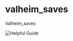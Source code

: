 # valheim_saves
Valheim_saves

![Helpful Guide](https://steamcommunity.com/app/892970/discussions/0/3827536762645359576/)
